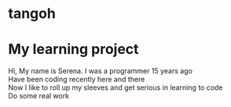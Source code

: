 # tangoh

<h1>My learning project</h1>
<P>Hi, My name is Serena. I was a programmer 15 years ago
<br>Have been coding recently here and there
<br>Now I like to roll up my sleeves and get serious in learning to code
<br>Do some real work </p>
